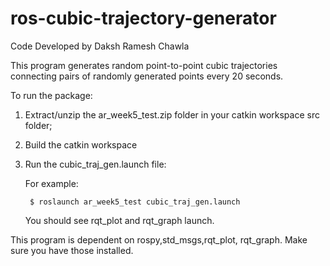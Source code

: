 # ros-cubic-trajectory-generator
Code Developed by Daksh Ramesh Chawla

This program generates random point-to-point cubic trajectories connecting pairs of randomly generated points every 20 seconds.

To run the package:

1) Extract/unzip the ar_week5_test.zip folder in your catkin workspace src folder;
2) Build the catkin workspace
3) Run the cubic_traj_gen.launch file:

	For example:

		$ roslaunch ar_week5_test cubic_traj_gen.launch

	You should see rqt_plot and rqt_graph launch.

This program is dependent on rospy,std_msgs,rqt_plot, rqt_graph. Make sure you have those installed.
